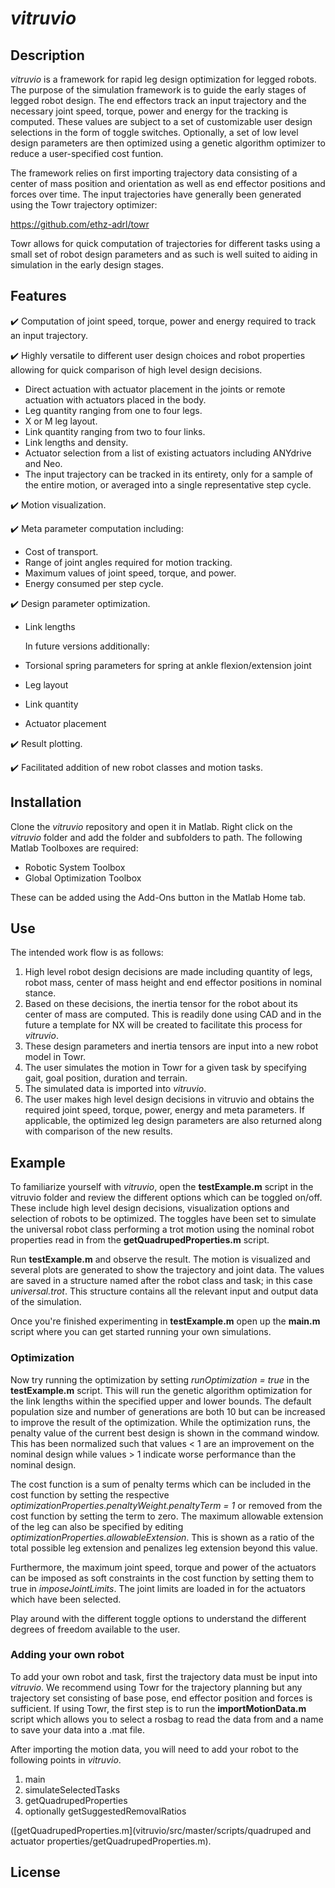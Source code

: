 # _vitruvio_

## Description

_vitruvio_ is a framework for rapid leg design optimization for legged robots. The purpose of the simulation framework is to guide the early stages of legged robot design. The end effectors track an input trajectory and the necessary joint speed, torque, power and energy for the tracking is computed. These values are subject to a set of customizable user design selections in the form of toggle switches. 
Optionally, a set of low level design parameters are then optimized using a genetic algorithm optimizer to reduce a user-specified cost funtion.

The framework relies on first importing trajectory data consisting of a center of mass position and orientation as well as end effector positions and forces over time. The input trajectories have generally been generated using the Towr trajectory optimizer: 

https://github.com/ethz-adrl/towr 

Towr allows for quick computation of trajectories for different tasks using a small set of robot design parameters and as such is well suited to aiding in simulation in the early design stages. 

## Features

:heavy_check_mark: Computation of joint speed, torque, power and energy required to track an input trajectory.

:heavy_check_mark: Highly versatile to different user design choices and robot properties allowing for quick comparison of high level design decisions.

   * Direct actuation with actuator placement in the joints or remote actuation with actuators placed in the body.
   * Leg quantity ranging from one to four legs.
   * X or M leg layout.
   * Link quantity ranging from two to four links.
   * Link lengths and density.
   * Actuator selection from a list of existing actuators including ANYdrive and Neo.
   * The input trajectory can be tracked in its entirety, only for a sample of the entire motion, or averaged into a single representative step cycle.

:heavy_check_mark: Motion visualization.

:heavy_check_mark: Meta parameter computation including:

   * Cost of transport.
   * Range of joint angles required for motion tracking.
   * Maximum values of joint speed, torque, and power.
   * Energy consumed per step cycle.

:heavy_check_mark: Design parameter optimization.

   * Link lengths
   
     In future versions additionally:
   
   * Torsional spring parameters for spring at ankle flexion/extension joint
   * Leg layout
   * Link quantity
   * Actuator placement

:heavy_check_mark: Result plotting.

:heavy_check_mark: Facilitated addition of new robot classes and motion tasks.


## Installation

Clone the _vitruvio_ repository and open it in Matlab. Right click on the _vitruvio_ folder and add the folder and subfolders to path. The following Matlab Toolboxes are required:

   * Robotic System Toolbox
   * Global Optimization Toolbox
   
These can be added using the Add-Ons button in the Matlab Home tab.

## Use

The intended work flow is as follows:
   
   1. High level robot design decisions are made including quantity of legs, robot mass, center of mass height and end effector positions in nominal stance.
   2. Based on these decisions, the inertia tensor for the robot about its center of mass are computed. This is readily done using CAD and in the future a template for NX will be created to facilitate this process for _vitruvio_.
   3. These design parameters and inertia tensors are input into a new robot model in Towr.
   4. The user simulates the motion in Towr for a given task by specifying gait, goal position, duration and terrain.
   5. The simulated data is imported into _vitruvio_.
   6. The user makes high level design decisions in vitruvio and obtains the required joint speed, torque, power, energy and meta parameters. If applicable, the optimized leg design parameters are also returned along with comparison of the new results.


## Example

To familiarize yourself with _vitruvio_, open the __testExample.m__ script in the vitruvio folder and review the different options which can be toggled on/off. These include high level design decisions, visualization options and selection of robots to be optimized. 
The toggles have been set to simulate the universal robot class performing a trot motion using the nominal robot properties read in from the __getQuadrupedProperties.m__ script. 

Run __testExample.m__ and observe the result. The motion is visualized and several plots are generated to show the trajectory and joint data. The values are saved in a structure named after the robot class and task; in this case _universal.trot_. This structure contains all the relevant input and output data of the simulation.

Once you're finished experimenting in __testExample.m__ open up the __main.m__ script where you can get started running your own simulations.

### Optimization 

Now try running the optimization by setting _runOptimization = true_ in the __testExample.m__ script. This will run the genetic algorithm optimization for the link lengths within the specified upper and lower bounds. The default population size and number of generations are both 10 but can be increased to improve the result of the optimization. While the optimization runs, the penalty value of the current best design is shown in the command window. This has been normalized such that values < 1 are an improvement on the nominal design while values > 1 indicate worse performance than the nominal design. 

The cost function is a sum of penalty terms which can be included in the cost function by setting the respective _optimizationProperties.penaltyWeight.penaltyTerm = 1_ or removed from the cost function by setting the term to zero. The maximum allowable extension of the leg can also be specified by editing _optimizationProperties.allowableExtension_. This is shown as a ratio of the total possible leg extension and penalizes leg extension beyond this value.

Furthermore, the maximum joint speed, torque and power of the actuators can be imposed as soft constraints in the cost function by setting them to true in _imposeJointLimits_. The joint limits are loaded in for the actuators which have been selected.

Play around with the different toggle options to understand the different degrees of freedom available to the user.

### Adding your own robot 

To add your own robot and task, first the trajectory data must be input into _vitruvio_. We recommend using Towr for the trajectory planning but any trajectory set consisting of base pose, end effector position and forces is sufficient. If using Towr, the first step is to run the __importMotionData.m__ script which allows you to select a rosbag to read the data from and a name to save your data into a .mat file.


After importing the motion data, you will need to add your robot to the following points in _vitruvio_.

   1. main
   2. simulateSelectedTasks
   3. getQuadrupedProperties
   4. optionally getSuggestedRemovalRatios 
   
([getQuadrupedProperties.m](vitruvio/src/master/scripts/quadruped and actuator properties/getQuadrupedProperties.m).

## License